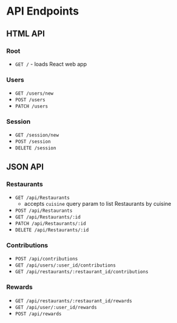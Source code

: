 # API Endpoints

## HTML API

### Root

- `GET /` - loads React web app

### Users

- `GET /users/new`
- `POST /users`
- `PATCH /users`

### Session

- `GET /session/new`
- `POST /session`
- `DELETE /session`

## JSON API

### Restaurants

- `GET /api/Restaurants`
  - accepts `cuisine` query param to list Restaurants by cuisine
- `POST /api/Restaurants`
- `GET /api/Restaurants/:id`
- `PATCH /api/Restaurants/:id`
- `DELETE /api/Restaurants/:id`

### Contributions

- `POST /api/contributions`
- `GET /api/users/:user_id/contributions`
- `GET /api/restaurants/:restaurant_id/contributions`


### Rewards

- `GET /api/restaurants/:restaurant_id/rewards`
- `GET /api/user/:user_id/rewards`
- `POST /api/rewards`
